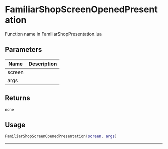 # FamiliarShopScreenOpenedPresentation

Function name in FamiliarShopPresentation.lua

## Parameters

| Name   | Description |
| ------ | ----------- |
| screen |             |
| args   |             |

## Returns

`none`

## Usage

```lua
FamiliarShopScreenOpenedPresentation(screen, args)
```

---
